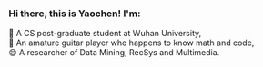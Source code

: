 ### Hi there, this is Yaochen! I'm:
 🔭 A CS post-graduate student at Wuhan University,   
 🌱 An amature guitar player who happens to know math and code,   
 😄 A researcher of Data Mining, RecSys and Multimedia.  
